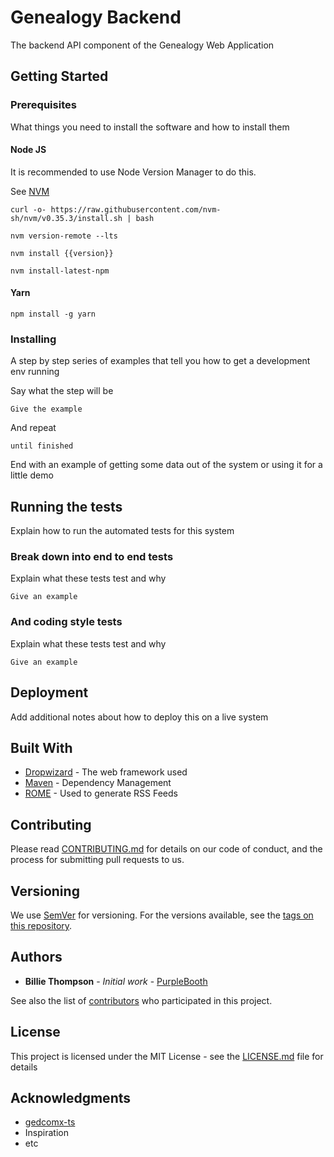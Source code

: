 # Genealogy Backend

The backend API component of the Genealogy Web Application

## Getting Started

### Prerequisites

What things you need to install the software and how to install them

#### Node JS 

It is recommended to use Node Version Manager to do this. 

See 
[NVM ](https://github.com/nvm-sh/nvm "NVM Homepage")

```
curl -o- https://raw.githubusercontent.com/nvm-sh/nvm/v0.35.3/install.sh | bash

nvm version-remote --lts

nvm install {{version}}

nvm install-latest-npm
```

#### Yarn

```
npm install -g yarn
```

### Installing

A step by step series of examples that tell you how to get a development env running

Say what the step will be

```
Give the example
```

And repeat

```
until finished
```

End with an example of getting some data out of the system or using it for a little demo

## Running the tests

Explain how to run the automated tests for this system

### Break down into end to end tests

Explain what these tests test and why

```
Give an example
```

### And coding style tests

Explain what these tests test and why

```
Give an example
```

## Deployment

Add additional notes about how to deploy this on a live system

## Built With

* [Dropwizard](http://www.dropwizard.io/1.0.2/docs/) - The web framework used
* [Maven](https://maven.apache.org/) - Dependency Management
* [ROME](https://rometools.github.io/rome/) - Used to generate RSS Feeds

## Contributing

Please read [CONTRIBUTING.md](https://gist.github.com/PurpleBooth/b24679402957c63ec426) for details on our code of conduct, and the process for submitting pull requests to us.

## Versioning

We use [SemVer](http://semver.org/) for versioning. For the versions available, see the [tags on this repository](https://github.com/your/project/tags). 

## Authors

* **Billie Thompson** - *Initial work* - [PurpleBooth](https://github.com/PurpleBooth)

See also the list of [contributors](https://github.com/your/project/contributors) who participated in this project.

## License

This project is licensed under the MIT License - see the [LICENSE.md](LICENSE.md) file for details

## Acknowledgments

* [gedcomx-ts](https://github.com/Freedoms-Loom/gedcomx-ts)
* Inspiration
* etc
